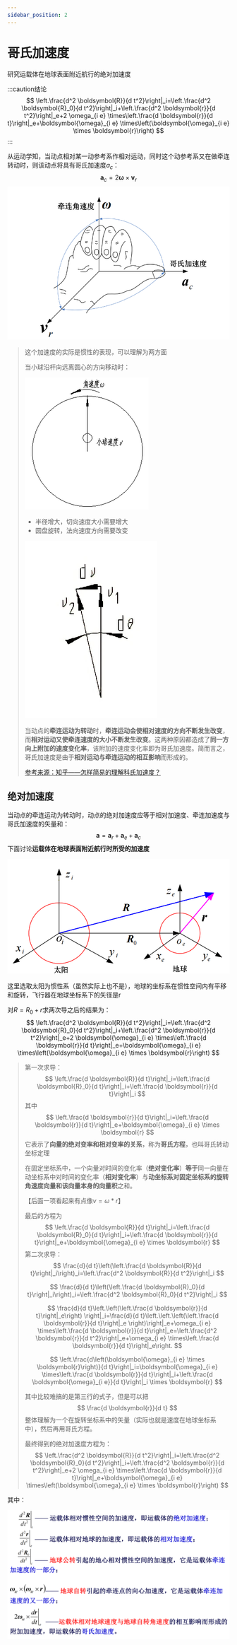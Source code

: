 ```yaml
---
sidebar_position: 2
---
```


# 哥氏加速度

研究运载体在地球表面附近航行的绝对加速度

:::caution结论
$$
\left.\frac{d^2 \boldsymbol{R}}{d t^2}\right|_i=\left.\frac{d^2 \boldsymbol{R}_0}{d t^2}\right|_i+\left.\frac{d^2 \boldsymbol{r}}{d t^2}\right|_e+2 \omega_{i e} \times\left.\frac{d \boldsymbol{r}}{d t}\right|_e+\boldsymbol{\omega}_{i e} \times\left(\boldsymbol{\omega}_{i e} \times \boldsymbol{r}\right)
$$
:::

从运动学知，当动点相对某一动参考系作相对运动，同时这个动参考系又在做牵连转动时，则该动点将具有哥氏加速度$a_c$：
$$
\boldsymbol{a}_c=2 \boldsymbol{\omega} \times \boldsymbol{v}_r
$$
<img src="./assets/image-20230611160532050.png" alt="image-20230611160532050" style="zoom: 67%;" />

> 这个加速度的实际是惯性的表现，可以理解为两方面
>
> 当小球沿杆向远离圆心的方向移动时：
>
> ![img](./assets/4b4adf657500f07027793768286d944d_1440w.png)
>
> - 半径增大，切向速度大小需要增大
> - 圆盘旋转，法向速度方向需要改变
>
> ![image-20230611160305763](./assets/image-20230611160305763.png)
>
> 当动点的**牵连运动为转动**时，**牵连运动会使相对速度的方向不断发生改变**，而**相对运动又使牵连速度的大小不断发生改变**。这两种原因都造成了**同一方向上附加的速度变化率**，该附加的速度变化率即为哥氏加速度。简而言之，哥氏加速度是由于**相对运动与牵连运动的相互影响**而形成的。
>
> [参考来源：知乎——怎样简易的理解科氏加速度？](https://www.zhihu.com/question/37384392?sort=created)

## 绝对加速度

当动点的牵连运动为转动时，动点的绝对加速度应等于相对加速度、牵连加速度与哥氏加速度的矢量和：
$$
\boldsymbol{a}=\boldsymbol{a}_r+\boldsymbol{a}_e+\boldsymbol{a}_c
$$
下面讨论**运载体在地球表面附近航行时所受的加速度**

<img src="./assets/image-20230611161756454.png" alt="image-20230611161756454" style="zoom:67%;" />

这里选取太阳为惯性系（虽然实际上也不是），地球的坐标系在惯性空间内有平移和旋转，飞行器在地球坐标系下的矢径是r

对$R=R_0+r$求两次导之后的结果为：
$$
\left.\frac{d^2 \boldsymbol{R}}{d t^2}\right|_i=\left.\frac{d^2 \boldsymbol{R}_0}{d t^2}\right|_i+\left.\frac{d^2 \boldsymbol{r}}{d t^2}\right|_e+2 \boldsymbol{\omega}_{i e} \times\left.\frac{d \boldsymbol{r}}{d t}\right|_e+\boldsymbol{\omega}_{i e} \times\left(\boldsymbol{\omega}_{i e} \times \boldsymbol{r}\right)
$$

> 第一次求导：
> $$
> \left.\frac{d \boldsymbol{R}}{d t}\right|_i=\left.\frac{d \boldsymbol{R}_0}{d t}\right|_i+\left.\frac{d \boldsymbol{r}}{d t}\right|_i
> $$
> 其中
> $$
> \left.\frac{d \boldsymbol{r}}{d t}\right|_i=\left.\frac{d \boldsymbol{r}}{d t}\right|_e+\boldsymbol{\omega}_{i e} \times \boldsymbol{r}
> $$
> 它表示了**向量的绝对变率和相对变率的关系**，称为**哥氏方程**，也叫哥氏转动坐标定理
>
> 在固定坐标系中，一个向量对时间的变化率（**绝对变化率**）**等于**同一向量在动坐标系中对时间的变化率（**相对变化率**）与**动坐标系对固定坐标系的旋转角速度向量和该向量本身的向量积**之和。
>
> 【后面一项看起来有点像$v=\omega*r$】
>
> 最后的方程为
> $$
> \left.\frac{d \boldsymbol{R}}{d t}\right|_i=\left.\frac{d \boldsymbol{R}_0}{d t}\right|_i+\left.\frac{d \boldsymbol{r}}{d t}\right|_e+\boldsymbol{\omega}_{i e} \times \boldsymbol{r}
> $$
> 第二次求导：
> $$
> \frac{d}{d t}\left(\left.\frac{d \boldsymbol{R}}{d t}\right|_i\right)_i=\left.\frac{d^2 \boldsymbol{R}}{d t^2}\right|_i
> $$
>
> $$
> \frac{d}{d t}\left(\left.\frac{d \boldsymbol{R}_0}{d t}\right|_i\right)_i=\left.\frac{d^2 \boldsymbol{R}_0}{d t^2}\right|_i
> $$
>
> $$
> \frac{d}{d t}\left.\left(\left.\frac{d \boldsymbol{r}}{d t}\right|_e\right) \right|_i=\frac{d}{d t}\left.\left.\left(\left.\frac{d \boldsymbol{r}}{d t}\right|_e \right)\right|_e+\omega_{i e} \times\left.\frac{d \boldsymbol{r}}{d t}\right|_e=\left.\frac{d^2 \boldsymbol{r}}{d t^2}\right|_e+\omega_{i e} \times\left.\frac{d \boldsymbol{r}}{d t}\right|_e\right.
> $$
>
> $$
> \left.\frac{d\left(\boldsymbol{\omega}_{i e} \times \boldsymbol{r}\right)}{d t}\right|_i=\boldsymbol{\omega}_{i e} \times\left.\frac{d \boldsymbol{r}}{d t}\right|_i+\left.\frac{d \boldsymbol{\omega}_{i e}}{d t}\right|_i \times \boldsymbol{r}
> $$
>
> 其中比较难搞的是第三行的式子，但是可以把
> $$
> \frac{d \boldsymbol{r}}{d t}
> $$
> 整体理解为一个在旋转坐标系中的矢量（实际也就是速度在地球坐标系中），然后再用哥氏方程。
>
> 最终得到的绝对加速度方程为：
> $$
> \left.\frac{d^2 \boldsymbol{R}}{d t^2}\right|_i=\left.\frac{d^2 \boldsymbol{R}_0}{d t^2}\right|_i+\left.\frac{d^2 \boldsymbol{r}}{d t^2}\right|_e+2 \omega_{i e} \times\left.\frac{d \boldsymbol{r}}{d t}\right|_e+\boldsymbol{\omega}_{i e} \times\left(\boldsymbol{\omega}_{i e} \times \boldsymbol{r}\right)
> $$

其中：

<img src="./assets/image-20230611165224018.png" alt="image-20230611165224018" style="zoom: 67%;" />
